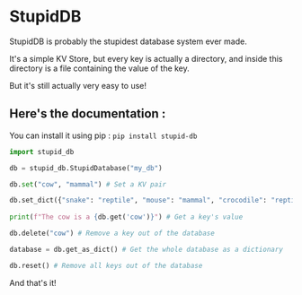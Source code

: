 # StupidDB

StupidDB is probably the stupidest database system ever made.

It's a simple KV Store, but every key is actually a directory, and inside this directory is a file containing the value of the key.

But it's still actually very easy to use!

## Here's the documentation :

You can install it using pip : `pip install stupid-db`

```python
import stupid_db

db = stupid_db.StupidDatabase("my_db")

db.set("cow", "mammal") # Set a KV pair

db.set_dict({"snake": "reptile", "mouse": "mammal", "crocodile": "reptile", "cat": "mammal"}) # Set multiple KV pairs using a dictionary syntax
 
print(f"The cow is a {db.get('cow')}") # Get a key's value

db.delete("cow") # Remove a key out of the database

database = db.get_as_dict() # Get the whole database as a dictionary

db.reset() # Remove all keys out of the database

```

And that's it!